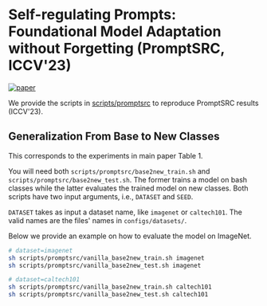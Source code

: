 # Self-regulating Prompts: Foundational Model Adaptation without Forgetting (PromptSRC, ICCV'23)
[![paper](https://img.shields.io/badge/arXiv-Paper-<COLOR>.svg)](https://arxiv.org/abs/2307.06948)

We provide the scripts in [scripts/promptsrc](../scripts/promptsrc) to reproduce PromptSRC results (ICCV'23).

## Generalization From Base to New Classes

This corresponds to the experiments in main paper Table 1.

You will need both `scripts/promptsrc/base2new_train.sh` and `scripts/promptsrc/base2new_test.sh`. The former trains a model on bash classes while the latter evaluates the trained model on new classes. Both scripts have two input arguments, i.e., `DATASET` and `SEED`.

`DATASET` takes as input a dataset name, like `imagenet` or `caltech101`. The valid names are the files' names in `configs/datasets/`.

Below we provide an example on how to evaluate the model on ImageNet.

```bash
# dataset=imagenet
sh scripts/promptsrc/vanilla_base2new_train.sh imagenet
sh scripts/promptsrc/vanilla_base2new_test.sh imagenet

# dataset=caltech101
sh scripts/promptsrc/vanilla_base2new_train.sh caltech101
sh scripts/promptsrc/vanilla_base2new_test.sh caltech101
```
